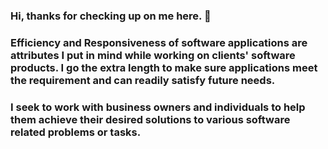 ### Hi, thanks for checking up on me here. 👋

### Efficiency and Responsiveness of software applications are attributes I put in mind while working on clients' software products. I go the extra length to make sure applications meet the requirement and can readily satisfy future needs.

### I seek to work with business owners and individuals to help them achieve their desired solutions to various software related problems or tasks. 

<!--
**codelorhd/codelorhd** is a ✨ _special_ ✨ repository because its `README.md` (this file) appears on your GitHub profile.

Here are some ideas to get you started:

- 🔭 I’m currently working on ...
- 🌱 I’m currently learning ...
- 👯 I’m looking to collaborate on ...
- 🤔 I’m looking for help with ...
- 💬 Ask me about ...
- 📫 How to reach me: ...
- 😄 Pronouns: ...
- ⚡ Fun fact: ...
-->

